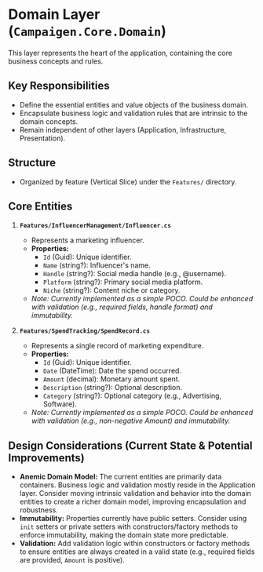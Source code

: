 # Domain Layer (`Campaigen.Core.Domain`)

This layer represents the heart of the application, containing the core business concepts and rules.

## Key Responsibilities

- Define the essential entities and value objects of the business domain.
- Encapsulate business logic and validation rules that are intrinsic to the domain concepts.
- Remain independent of other layers (Application, Infrastructure, Presentation).

## Structure

- Organized by feature (Vertical Slice) under the `Features/` directory.

## Core Entities

1.  **`Features/InfluencerManagement/Influencer.cs`**

    - Represents a marketing influencer.
    - **Properties:**
      - `Id` (Guid): Unique identifier.
      - `Name` (string?): Influencer's name.
      - `Handle` (string?): Social media handle (e.g., @username).
      - `Platform` (string?): Primary social media platform.
      - `Niche` (string?): Content niche or category.
    - _Note: Currently implemented as a simple POCO. Could be enhanced with validation (e.g., required fields, handle format) and immutability._

2.  **`Features/SpendTracking/SpendRecord.cs`**
    - Represents a single record of marketing expenditure.
    - **Properties:**
      - `Id` (Guid): Unique identifier.
      - `Date` (DateTime): Date the spend occurred.
      - `Amount` (decimal): Monetary amount spent.
      - `Description` (string?): Optional description.
      - `Category` (string?): Optional category (e.g., Advertising, Software).
    - _Note: Currently implemented as a simple POCO. Could be enhanced with validation (e.g., non-negative Amount) and immutability._

## Design Considerations (Current State & Potential Improvements)

- **Anemic Domain Model:** The current entities are primarily data containers. Business logic and validation mostly reside in the Application layer. Consider moving intrinsic validation and behavior into the domain entities to create a richer domain model, improving encapsulation and robustness.
- **Immutability:** Properties currently have public setters. Consider using `init` setters or private setters with constructors/factory methods to enforce immutability, making the domain state more predictable.
- **Validation:** Add validation logic within constructors or factory methods to ensure entities are always created in a valid state (e.g., required fields are provided, `Amount` is positive).
